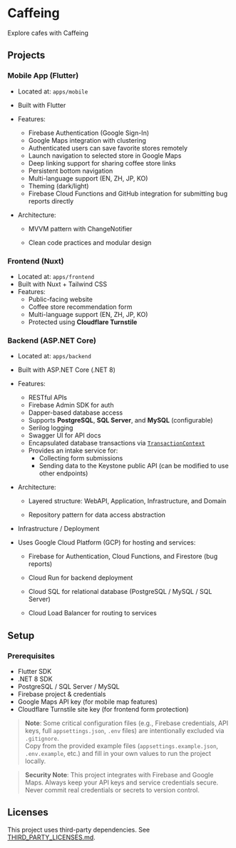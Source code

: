 # Caffeing

Explore cafes with Caffeing

## Projects

### Mobile App (Flutter)
- Located at: `apps/mobile`
- Built with Flutter
- Features:
  - Firebase Authentication (Google Sign-In)
  - Google Maps integration with clustering
  - Authenticated users can save favorite stores remotely
  - Launch navigation to selected store in Google Maps
  - Deep linking support for sharing coffee store links
  - Persistent bottom navigation
  - Multi-language support (EN, ZH, JP, KO)
  - Theming (dark/light)
  - Firebase Cloud Functions and GitHub integration for submitting bug reports directly

- Architecture:

  - MVVM pattern with ChangeNotifier

  - Clean code practices and modular design

### Frontend (Nuxt)
- Located at: `apps/frontend`
- Built with Nuxt + Tailwind CSS
- Features:
  - Public-facing website
  - Coffee store recommendation form
  - Multi-language support (EN, ZH, JP, KO)
  - Protected using **Cloudflare Turnstile**

### Backend (ASP.NET Core)
- Located at: `apps/backend`
- Built with ASP.NET Core (.NET 8)
- Features:
  - RESTful APIs
  - Firebase Admin SDK for auth
  - Dapper-based database access
  - Supports **PostgreSQL**, **SQL Server**, and **MySQL** (configurable)
  - Serilog logging
  - Swagger UI for API docs
  - Encapsulated database transactions via [`TransactionContext`](https://github.com/aeg6430/Caffeing/blob/main/apps/backend/Caffeing.Infrastructure/Contexts/TransactionContext.cs)
  - Provides an intake service for:
    - Collecting form submissions
    - Sending data to the Keystone public API (can be modified to use other endpoints)

- Architecture:

    - Layered structure: WebAPI, Application, Infrastructure, and Domain

    - Repository pattern for data access abstraction



- Infrastructure / Deployment

- Uses Google Cloud Platform (GCP) for hosting and services:

    - Firebase for Authentication, Cloud Functions, and Firestore (bug reports)

    - Cloud Run for backend deployment

    - Cloud SQL for relational database (PostgreSQL / MySQL / SQL Server)

    - Cloud Load Balancer for routing to services


## Setup

### Prerequisites
- Flutter SDK
- .NET 8 SDK
- PostgreSQL / SQL Server / MySQL
- Firebase project & credentials
- Google Maps API key (for mobile map features)
- Cloudflare Turnstile site key (for frontend form protection)

> **Note**: Some critical configuration files (e.g., Firebase credentials, API keys, full `appsettings.json`, `.env` files) are intentionally excluded via `.gitignore`.  
> Copy from the provided example files (`appsettings.example.json`, `.env.example`, etc.) and fill in your own values to run the project locally.

> **Security Note**: This project integrates with Firebase and Google Maps. Always keep your API keys and service credentials secure. Never commit real credentials or secrets to version control.



## Licenses

This project uses third-party dependencies. See [THIRD_PARTY_LICENSES.md](./THIRD_PARTY_LICENSES.md).
